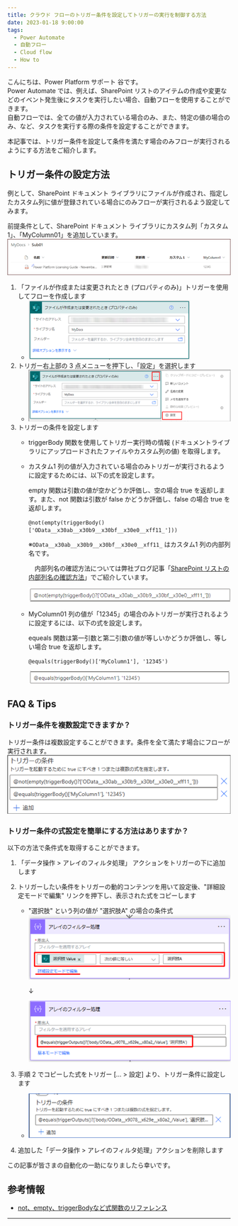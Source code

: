```yaml
---
title: クラウド フローのトリガー条件を設定してトリガーの実行を制御する方法
date: 2023-01-18 9:00:00
tags:
  - Power Automate
  - 自動フロー
  - Cloud flow
  - How to
---
```


こんにちは、Power Platform サポート 谷です。<br/>
Power Automate では、例えば、SharePoint リストのアイテムの作成や変更などのイベント発生後にタスクを実行したい場合、自動フローを使用することができます。<br/>
自動フローでは、全ての値が入力されている場合のみ、また、特定の値の場合のみ、など、タスクを実行する際の条件を設定することができます。

本記事では、トリガー条件を設定して条件を満たす場合のみフローが実行されるようにする方法をご紹介します。

<!-- more -->

## トリガー条件の設定方法
例として、SharePoint ドキュメント ライブラリにファイルが作成され、指定したカスタム列に値が登録されている場合にのみフローが実行されるよう設定してみます。

前提条件として、SharePoint ドキュメント ライブラリにカスタム列「カスタム1」、「MyColumn01」を追加しています。
![](./cloudflow-trigger-condition/image01.png)

1. 「ファイルが作成または変更されたとき (プロパティのみ)」トリガーを使用してフローを作成します
    - ![](./cloudflow-trigger-condition/image02.png)
2. トリガー右上部の 3 点メニューを押下し、「設定」を選択します
    - ![](./cloudflow-trigger-condition/image03.png)
3. トリガーの条件を設定します
    - triggerBody 関数を使用してトリガー実行時の情報 (ドキュメントライブラリにアップロードされたファイルやカスタム列の値) を取得します。
    - カスタム1 列の値が入力されている場合のみトリガーが実行されるように設定するためには、以下の式を設定します。

      empty 関数は引数の値が空かどうか評価し、空の場合 true を返却します。また、not 関数は引数が false かどうか評価し、false の場合 true を返却します。

      `@not(empty(triggerBody()['OData__x30ab__x30b9__x30bf__x30e0__xff11_']))`

      ※`OData__x30ab__x30b9__x30bf__x30e0__xff11_` はカスタム1 列の内部列名です。

      　内部列名の確認方法については弊社ブログ記事「[SharePoint リストの内部列名の確認方法](https://jpdynamicscrm.github.io/blog/powerautomate/Look-up-internal-column-names-in-SPO/)」でご紹介しています。

      ![](./cloudflow-trigger-condition/image04.png)

    - MyColumn01 列の値が「12345」の場合のみトリガーが実行されるように設定するには、以下の式を設定します。

      equeals 関数は第一引数と第二引数の値が等しいかどうか評価し、等しい場合 true を返却します。

      `@equals(triggerBody()['MyColumn1'], '12345')`

      ![](./cloudflow-trigger-condition/image05.png)


## FAQ & Tips
### トリガー条件を複数設定できますか？

トリガー条件は複数設定することができます。条件を全て満たす場合にフローが実行されます。<br/>
![](./cloudflow-trigger-condition/image06.png)

### トリガー条件の式設定を簡単にする方法はありますか？

以下の方法で条件式を取得することができます。

1. 「データ操作 > アレイのフィルタ処理」 アクションをトリガーの下に追加します
2. トリガーしたい条件をトリガーの動的コンテンツを用いて設定後、"詳細設定モードで編集" リンクを押下し、表示された式をコピーします
    - "選択肢" という列の値が "選択肢A" の場合の条件式
      ![](./cloudflow-trigger-condition/image07.png)

      ↓

      ![](./cloudflow-trigger-condition/image08.png)
3. 手順 2 でコピーした式をトリガー [… > 設定] より、トリガー条件に設定します
    - ![](./cloudflow-trigger-condition/image09.png)

4. 追加した「データ操作 > アレイのフィルタ処理」アクションを削除します


この記事が皆さまの自動化の一助になりましたら幸いです。


## 参考情報
- [not、empty、triggerBodyなど式関数のリファレンス](https://learn.microsoft.com/ja-jp/azure/logic-apps/workflow-definition-language-functions-reference)

---
